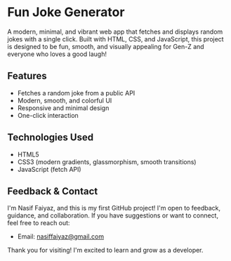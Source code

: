 # Fun Joke Generator

A modern, minimal, and vibrant web app that fetches and displays random jokes with a single click. Built with HTML, CSS, and JavaScript, this project is designed to be fun, smooth, and visually appealing for Gen-Z and everyone who loves a good laugh!

## Features
- Fetches a random joke from a public API
- Modern, smooth, and colorful UI
- Responsive and minimal design
- One-click interaction

## Technologies Used
- HTML5
- CSS3 (modern gradients, glassmorphism, smooth transitions)
- JavaScript (fetch API)

## Feedback & Contact
I'm Nasif Faiyaz, and this is my first GitHub project! I'm open to feedback, guidance, and collaboration. If you have suggestions or want to connect, feel free to reach out:

- Email: nasiffaiyaz@gmail.com

Thank you for visiting! I'm excited to learn and grow as a developer.
